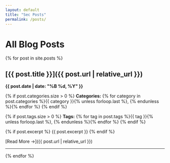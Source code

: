 ```yaml
---
layout: default
title: "Sec Posts"
permalink: /posts/
---
```


# All Blog Posts

{% for post in site.posts %}
## [{{ post.title }}]({{ post.url | relative_url }})

**{{ post.date | date: "%B %d, %Y" }}**

{% if post.categories.size > 0 %}
**Categories:** {% for category in post.categories %}{{ category }}{% unless forloop.last %}, {% endunless %}{% endfor %}
{% endif %}

{% if post.tags.size > 0 %}
**Tags:** {% for tag in post.tags %}{{ tag }}{% unless forloop.last %}, {% endunless %}{% endfor %}
{% endif %}

{% if post.excerpt %}
{{ post.excerpt }}
{% endif %}

[Read More →]({{ post.url | relative_url }})

---
{% endfor %}
